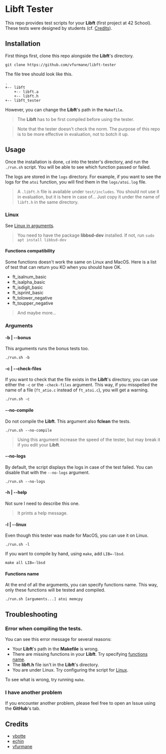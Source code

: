 # Libft Tester

This repo provides test scripts for your **Libft** (first project at 42 School). These tests were designed by students (cf. [Credits](#Credits)).

## Installation

First things first, clone this repo alongside the **Libft**'s directory.

```shell
git clone https://github.com/vfurmane/libft-tester
```

The file tree should look like this.

```
.
+-- libft
    +-- libft.a
    +-- libft.h
+-- libft_tester
```

However, you can change the **Libft**'s path in the `Makefile`.

> The **Libft** has to be first compiled before using the tester.

> Note that the tester doesn't check the norm. The purpose of this repo is to be more effective in evaluation, not to botch it up.

## Usage

Once the installation is done, `cd` into the tester's directory, and run the `./run.sh` script. You will be able to see which function passed or failed. 

The logs are stored in the `logs` directory. For example, if you want to see the logs for the `atoi` function, you will find them in the `logs/atoi.log` file.

> A `.libft.h` file is available under `test/includes`. You should not use it in evaluation, but it is here in case of... Just copy it under the name of `libft.h` in the same directory.

### Linux

See [Linux in arguments](#-l----linux).

> You need to have the package **libbsd-dev** installed. If not, run `sudo apt install libbsd-dev`

#### Functions compatibility

Some functions doesn't work the same on Linux and MacOS. Here is a list of test that can return you KO when you should have OK.

- ft_isalnum_basic
- ft_isalpha_basic
- ft_isdigit_basic
- ft_isprint_basic
- ft_tolower_negative
- ft_toupper_negative

> And maybe more...

### Arguments

#### -b | --bonus

This arguments runs the bonus tests too.

```shell
./run.sh -b
```

#### -c | --check-files

If you want to check that the file exists in the **Libft**'s directory, you can use either the `-c` or the `-check-files` argument. This way, if you misspelled the name of a file (`ft_atio.c` instead of `ft_atoi.c`), you will get a warning.

```shell
./run.sh -c
```

#### --no-compile

Do not compile the **Libft**. This argument also **fclean** the tests.

```shell
./run.sh --no-compile
```

> Using this argument increase the speed of the tester, but may break it if you edit your **Libft**.

#### --no-logs

By default, the script displays the logs in case of the test failed. You can disable that with the `--no-logs` argument.

```shell
./run.sh --no-logs
```

#### -h | --help

Not sure I need to describe this one.

> It prints a help message.

#### -l | --linux

Even though this tester was made for MacOS, you can use it on Linux.

```shell
./run.sh -l
```

If you want to compile by hand, using `make`, add `LIB=-lbsd`.

```shell
make all LIB=-lbsd
```

#### Functions name

At the end of all the arguments, you can specify functions name. This way, only these functions will be tested and compiled.

```shell
./run.sh [arguments...] atoi memcpy
```

## Troubleshooting

### Error when compiling the tests.

You can see this error message for several reasons:

- Your **Libft**'s path in the **Makefile** is wrong.
- There are missing functions in your **Libft**. Try specifying [functions name](#Functions-name).
- The **libft.h** file isn't in the **Libft**'s directory.
- You are under Linux. Try configuring the script for [Linux](#Linux).

To see what is wrong, try running `make`.

### I have another problem

If you encounter another problem, please feel free to open an Issue using the **GitHub**'s tab.

## Credits

- [vbotte](https://github.com/VincentBotte)
- [echin](https://github.com/Elxse)
- [vfurmane](https://github.com/valfur03)
